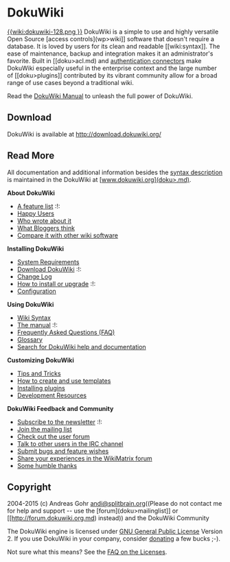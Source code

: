 #  DokuWiki 

[{{wiki:dokuwiki-128.png }}](doku>wiki:dokuwiki.md) DokuWiki is a simple to use and highly versatile Open Source [access controls](wp>wiki]] software that doesn't require a database. It is loved by users for its clean and readable [[wiki:syntax]]. The ease of maintenance, backup and integration makes it an administrator's favorite. Built in [[doku>acl.md) and [authentication connectors](doku>auth.md) make DokuWiki especially useful in the enterprise context and the large number of [[doku>plugins]] contributed by its vibrant community allow for a broad range of use cases beyond a traditional wiki.

Read the [DokuWiki Manual](doku>manual.md) to unleash the full power of DokuWiki.

##  Download 

DokuWiki is available at http://download.dokuwiki.org/


##  Read More 

All documentation and additional information besides the [syntax description](syntax.md) is maintained in the DokuWiki at [www.dokuwiki.org](doku>.md).

**About DokuWiki**

  * [A feature list](doku>features.md) :!:
  * [Happy Users](doku>users.md)
  * [Who wrote about it](doku>press.md)
  * [What Bloggers think](doku>blogroll.md)
  * [Compare it with other wiki software](http://www.wikimatrix.org/show/DokuWiki.md)

**Installing DokuWiki**

  * [System Requirements](doku>requirements.md)
  * [Download DokuWiki](http://download.dokuwiki.org/.md) :!:
  * [Change Log](doku>changes.md)
  * [How to install or upgrade](doku>Install.md) :!:
  * [Configuration](doku>config.md)

**Using DokuWiki**

  * [Wiki Syntax](doku>syntax.md)
  * [The manual](doku>manual.md) :!:
  * [Frequently Asked Questions (FAQ)](doku>FAQ.md)
  * [Glossary](doku>glossary.md)
  * [Search for DokuWiki help and documentation](http://search.dokuwiki.org.md)

**Customizing DokuWiki**

  * [Tips and Tricks](doku>tips.md)
  * [How to create and use templates](doku>Template.md)
  * [Installing plugins](doku>plugins.md)
  * [Development Resources](doku>development.md)

**DokuWiki Feedback and Community**

  * [Subscribe to the newsletter](doku>newsletter.md) :!:
  * [Join the mailing list](doku>mailinglist.md)
  * [Check out the user forum](http://forum.dokuwiki.org.md)
  * [Talk to other users in the IRC channel](doku>irc.md)
  * [Submit bugs and feature wishes](https://github.com/splitbrain/dokuwiki/issues.md)
  * [Share your experiences in the WikiMatrix forum](http://www.wikimatrix.org/forum/viewforum.php?id=10.md)
  * [Some humble thanks](doku>thanks.md)


##  Copyright 

2004-2015 (c) Andreas Gohr <andi@splitbrain.org>((Please do not contact me for help and support -- use the [forum](doku>mailinglist]] or [[http://forum.dokuwiki.org.md) instead)) and the DokuWiki Community

The DokuWiki engine is licensed under [GNU General Public License](http://www.gnu.org/licenses/gpl.html.md) Version 2. If you use DokuWiki in your company, consider [donating](doku>donate.md) a few bucks ;-).

Not sure what this means? See the [FAQ on the Licenses](doku>faq:license.md).
